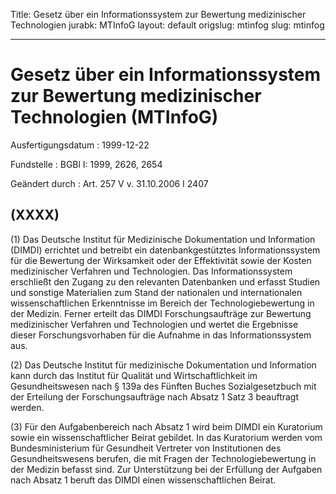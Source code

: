 Title: Gesetz über ein Informationssystem zur Bewertung medizinischer Technologien
jurabk: MTInfoG
layout: default
origslug: mtinfog
slug: mtinfog

---

# Gesetz über ein Informationssystem zur Bewertung medizinischer Technologien (MTInfoG)

Ausfertigungsdatum
:   1999-12-22

Fundstelle
:   BGBl I: 1999, 2626, 2654

Geändert durch
:   Art. 257 V v. 31.10.2006 I 2407


## (XXXX)

(1) Das Deutsche Institut für Medizinische Dokumentation und
Information (DIMDI) errichtet und betreibt ein datenbankgestütztes
Informationssystem für die Bewertung der Wirksamkeit oder der
Effektivität sowie der Kosten medizinischer Verfahren und
Technologien. Das Informationssystem erschließt den Zugang zu den
relevanten Datenbanken und erfasst Studien und sonstige Materialien
zum Stand der nationalen und internationalen wissenschaftlichen
Erkenntnisse im Bereich der Technologiebewertung in der Medizin.
Ferner erteilt das DIMDI Forschungsaufträge zur Bewertung
medizinischer Verfahren und Technologien und wertet die Ergebnisse
dieser Forschungsvorhaben für die Aufnahme in das Informationssystem
aus.

(2) Das Deutsche Institut für medizinische Dokumentation und
Information kann durch das Institut für Qualität und
Wirtschaftlichkeit im Gesundheitswesen nach § 139a des Fünften Buches
Sozialgesetzbuch mit der Erteilung der Forschungsaufträge nach Absatz
1 Satz 3 beauftragt werden.

(3) Für den Aufgabenbereich nach Absatz 1 wird beim DIMDI ein
Kuratorium sowie ein wissenschaftlicher Beirat gebildet. In das
Kuratorium werden vom Bundesministerium für Gesundheit Vertreter von
Institutionen des Gesundheitswesens berufen, die mit Fragen der
Technologiebewertung in der Medizin befasst sind. Zur Unterstützung
bei der Erfüllung der Aufgaben nach Absatz 1 beruft das DIMDI einen
wissenschaftlichen Beirat.

